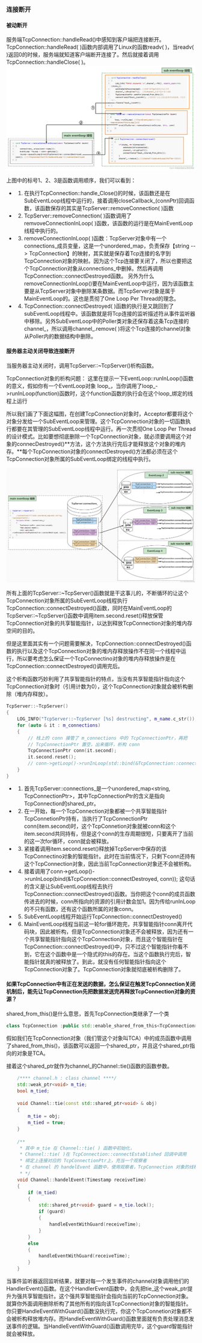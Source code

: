 ### 连接断开

#### 被动断开
服务端TcpConnection::handleRead()中感知到客户端把连接断开。TcpConnection::handleRead( )函数内部调用了Linux的函数readv( )，当readv( )返回0的时候，服务端就知道客户端断开连接了。然后就接着调用TcpConnection::handleClose( )。
![alt text](photos/close1.png)

上图中的标号1、2、3是函数调用顺序，我们可以看到：
- 1. 在执行TcpConnection::handle_Close()的时候，该函数还是在SubEventLoop线程中运行的，接着调用closeCallback_(connPtr)回调函数，该函数保存的其实是TcpServer::removeConnection( )函数
- 2. TcpServer::removeConnection( )函数调用了remvoveConnectionInLoop( )函数，该函数的运行是在MainEventLoop线程中执行的。
- 3. removeConnectionInLoop( )函数：TcpServer对象中有一个connections_成员变量，这是一个unordered_map，负责保存【string --> TcpConnection】的映射，其实就是保存着Tcp连接的名字到TcpConnection对象的映射。因为这个Tcp连接要关闭了，所以也要把这个TcpConnection对象从connections_中删掉。然后再调用TcpConnection::connectDestroyed函数。
另外为什么removeConnectionInLoop()要在MainEventLoop中运行，因为该函数主要是从TcpServer对象中删除某条数据。而TcpServer对象是属于MainEventLoop的。这也是贯彻了One Loop Per Thread的理念。
- 4. TcpConnection::connectDestroyed( )函数的执行是又跳回到了subEventLoop线程中。该函数就是将Tcp连接的监听描述符从事件监听器中移除。另外SubEventLoop中的Poller类对象还保存着这条Tcp连接的channel_，所以调用channel_.remove( )将这个Tcp连接的channel对象从Poller内的数据结构中删除。

#### 服务器主动关闭导致连接断开

当服务器主动关闭时，调用TcpServer::~TcpServer()析构函数。

TcpConnection对象的析构问题：
这里在提示一下EventLoop::runInLoop()函数的意义，假如你有一个EventLoop对象 loop_，当你调用了loop_->runInLoop(function)函数时，这个function函数的执行会在这个loop_绑定的线程上运行

所以我们画了下面这幅图，在创建TcpConnection对象时，Acceptor都要将这个对象分发给一个SubEventLoop来管理。这个TcpConnection对象的一切函数执行都要在其管理的SubEventLoop线程中运行。再一次贯彻One Loop Per Thread的设计模式。比如要想彻底删除一个TcpConnection对象，就必须要调用这个对象的connecDestroyed()**方法，这个方法执行完后才能释放这个对象的堆内存。**每个TcpConnection对象的connectDestroyed()方法都必须在这个TcpConnection对象所属的SubEventLoop绑定的线程中执行。

![alt text](photos/close2.png)

所有上面的TcpServer::~TcpServer()函数就是干这事儿的，不断循环的让这个TcpConnection对象所属的SubEventLoop线程执行TcpConnection::connectDestroyed()函数，同时在MainEventLoop的TcpServer::~TcpServer()函数中调用item.second.reset()释放保管TcpConnection对象的共享智能指针，以达到释放TcpConnection对象的堆内存空间的目的。

但是这里面其实有一个问题需要解决，TcpConnection::connectDestroyed()函数的执行以及这个TcpConnection对象的堆内存释放操作不在同一个线程中运行，所以要考虑怎么保证一个TcpConnectino对象的堆内存释放操作是在TcpConnection::connectDestroyed()调用完后。

这个析构函数巧妙利用了共享智能指针的特点，当没有共享智能指针指向这个TcpConnection对象时（引用计数为0），这个TcpConnection对象就会被析构删除（堆内存释放）。

```C++
TcpServer::~TcpServer()
{
    LOG_INFO("TcpServer::~TcpServer [%s] destructing", m_name.c_str());
    for (auto & it : m_connections)
    {
        // 栈上的 conn 接管了 m_connections 中的 TcpConnectionPtr，再把
        // TcpConnectionPtr 置空，出来循环，析构 conn
        TcpConnectionPtr conn(it.second);
        it.second.reset();
        // conn->getLoop()->runInLoop(std::bind(&TcpConnection::connectDestroyed, conn));
    }
}
```

- 1. 首先TcpServer::connections_是一个unordered_map<string, TcpConnectionPtr>，其中TcpConnectionPtr的含义是指向TcpConnection的shared_ptr。
- 2. 在一开始，每一个TcpConnection对象都被一个共享智能指针TcpConnetionPtr持有，当执行了TcpConnectionPtr conn(item.second)时，这个TcpConnetion对象就被conn和这个item.second共同持有，但是这个conn的生存周期很短，只要离开了当前的这一次for循环，conn就会被释放。
- 3. 紧接着调用item.second.reset()释放掉TcpServer中保存的该TcpConnectino对象的智能指针。此时在当前情况下，只剩下conn还持有这个TcpConnection对象，因此当前TcpConnection对象还不会被析构。
- 4. 接着调用了conn->getLoop()->runInLoop(bind(&TcpConnection::connectDestroyed, conn));
这句话的含义是让SubEventLoop线程去执行TcpConnection::connectDestroyed()函数。当你把这个conn的成员函数传进去的时候，conn所指向的资源的引用计数会加1。因为传给runInLoop的不只有函数，还有这个函数所属的对象conn。
- 5. SubEventLoop线程开始运行TcpConnection::connectDestroyed()
- 6. MainEventLoop线程当前这一轮for循环跑完，共享智能指针conn离开代码块，因此被析构，但是TcpConnection对象还不会被释放，因为还有一个共享智能指针指向这个TcpConnection对象，而且这个智能指针在TcpConnection::connectDestroyed()中，只不过这个智能指针你看不到，它在这个函数中是一个隐式的this的存在。当这个函数执行完后，智能指针就真的被释放了。到此，就没有任何智能指针指向这个TcpConnection对象了。TcpConnection对象就彻底被析构删除了。

#### 如果TcpConnection中有正在发送的数据，怎么保证在触发TcpConnection关闭机制后，能先让TcpConnection先把数据发送完再释放TcpConnection对象的资源？

shared_from_this()是什么意思，首先TcpConnection类继承了一个类
```C++
class TcpConnection :public std::enable_shared_from_this<TcpConnection>
```

假如我们在TcpConnection对象（我们管这个对象叫TCA）中的成员函数中调用了shared_from_this()，该函数可以返回一个shared_ptr，并且这个shared_ptr指向的对象是TCA。

接着这个shared_ptr就作为channel_的Channel::tie()函数的函数参数。

```C++
    /**** channel.h : class channel ****/ 
    std::weak_ptr<void> m_tie;
    bool m_tied;

    void Channel::tie(const std::shared_ptr<void> & obj)
    {
        m_tie = obj;
        m_tied = true;
    }

    /**
     * 其中 m_tie 在 Channel::tie( ) 函数中初始化，
     * Channel::tie( )在 TcpConnection::connectEstablished 回调中调用
     * 绑定上连接对应的 TcpConnectionPtr上，充当一个观察者
     * 在 channel 的 handelEvent 函数中，使用观察者，TcpConnection 对象的线程安全
     * */ 
    void Channel::handelEvent(Timestamp receiveTime)
    {
        if (m_tied)
        {
            std::shared_ptr<void> guard = m_tie.lock();
            if (guard)
            {
                handleEventWithGuard(receiveTime);
            }
        }
        else
        {
            handleEventWithGuard(receiveTime);
        }
    }
```

当事件监听器返回监听结果，就要对每一个发生事件的channel对象调用他们的HandlerEvent()函数。在这个HandlerEvent函数中，会先把tie_这个weak_ptr提升为强共享智能指针。这个强共享智能指针会指向当前的TcpConnection对象。就算你外面调用删除析构了其他所有的指向该TcpConnection对象的智能指针。你只要HandleEventWithGuard()函数没执行完，你这个TcpConnetion对象都不会被析构释放堆内存。而HandleEventWithGuard()函数里面就有负责处理消息发送事件的逻辑。当HandleEventWithGuard()函数调用完毕，这个guard智能指针就会被释放。


